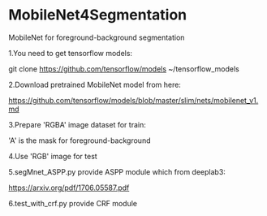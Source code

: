 # MobileNet4Segmentation
MobileNet for foreground-background segmentation

1.You need to get tensorflow models:

git clone https://github.com/tensorflow/models ~/tensorflow_models

2.Download pretrained MobileNet model from here:

https://github.com/tensorflow/models/blob/master/slim/nets/mobilenet_v1.md

3.Prepare 'RGBA' image dataset for train:

'A' is the mask for foreground-background

4.Use 'RGB' image for test

5.segMnet_ASPP.py provide ASPP module which from deeplab3:

https://arxiv.org/pdf/1706.05587.pdf

6.test_with_crf.py provide CRF module
